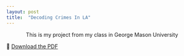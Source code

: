 ```yaml
---
layout: post
title:  "Decoding Crimes In LA"
---
```


<div style="text-align: center;">
    This is my project from my class in George Mason University
</div>
<p>
  📄 <a href="https://github.com/HeeseungMoon/HeeseungMoon.github.io/raw/master/assets/Crimes.pdf" target="_blank">Download the PDF</a>
</p>
